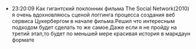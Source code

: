 
- 23:20:09 Как гигантский поклонник фильма The Social Network(2010) я очень вдохновляюсь сценой логгинга процесса создания веб сервиса Цукербергом в начале фильма.Решил что интересным подходом будет сделать то же самое.Даже если я не пройду на третий этап,то будет по меньшей мере красивая история в маркдаун формате 